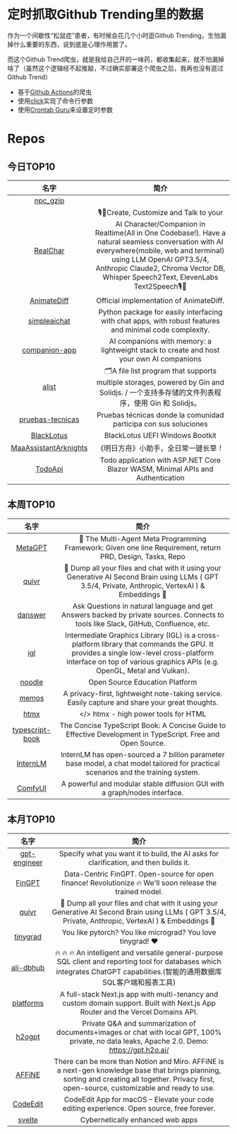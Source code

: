 # 定时抓取Github Trending里的数据

作为一个间歇性“松鼠症”患者，有时候会花几个小时逛Github Trending，生怕漏掉什么重要的东西，说到底是心理作用罢了。

而这个Github Trend爬虫，就是我给自己开的一味药，都收集起来，就不怕漏掉啥了（虽然这个逻辑经不起推敲，不过确实部署这个爬虫之后，我再也没有逛过Github Trend）

* 基于[Github Actions](https://docs.github.com/en/actions)的爬虫
* 使用[click](https://github.com/pallets/click)实现了命令行参数
* 使用[Crontab Guru](https://crontab.guru/)来设置定时参数

# Repos
## 今日TOP10 
<!-- START OF DAILY_TOP10_REPOS -->
| 名字 | 简介 |
| :----: | :----: |
| [npc_gzip](https://github.com/bazingagin/npc_gzip) |  |
| [RealChar](https://github.com/Shaunwei/RealChar) | 🎙️🤖Create, Customize and Talk to your AI Character/Companion in Realtime(All in One Codebase!). Have a natural seamless conversation with AI everywhere(mobile, web and terminal) using LLM OpenAI GPT3.5/4, Anthropic Claude2, Chroma Vector DB, Whisper Speech2Text, ElevenLabs Text2Speech🎙️🤖 |
| [AnimateDiff](https://github.com/guoyww/AnimateDiff) | Official implementation of AnimateDiff. |
| [simpleaichat](https://github.com/minimaxir/simpleaichat) | Python package for easily interfacing with chat apps, with robust features and minimal code complexity. |
| [companion-app](https://github.com/a16z-infra/companion-app) | AI companions with memory: a lightweight stack to create and host your own AI companions |
| [alist](https://github.com/alist-org/alist) | 🗂️A file list program that supports multiple storages, powered by Gin and Solidjs. / 一个支持多存储的文件列表程序，使用 Gin 和 Solidjs。 |
| [pruebas-tecnicas](https://github.com/midudev/pruebas-tecnicas) | Pruebas técnicas donde la comunidad participa con sus soluciones |
| [BlackLotus](https://github.com/ldpreload/BlackLotus) | BlackLotus UEFI Windows Bootkit |
| [MaaAssistantArknights](https://github.com/MaaAssistantArknights/MaaAssistantArknights) | 《明日方舟》小助手，全日常一键长草！| A one-click tool for the daily tasks of Arknights, supporting all clients. |
| [TodoApi](https://github.com/davidfowl/TodoApi) | Todo application with ASP.NET Core Blazor WASM, Minimal APIs and Authentication |
<!-- END OF DAILY_TOP10_REPOS -->

## 本周TOP10
<!-- START OF WEEKLY_TOP10_REPOS -->
| 名字 | 简介 |
| :----: | :----: |
| [MetaGPT](https://github.com/geekan/MetaGPT) | 🌟 The Multi-Agent Meta Programming Framework: Given one line Requirement, return PRD, Design, Tasks, Repo |
| [quivr](https://github.com/StanGirard/quivr) | 🧠 Dump all your files and chat with it using your Generative AI Second Brain using LLMs ( GPT 3.5/4, Private, Anthropic, VertexAI ) & Embeddings 🧠 |
| [danswer](https://github.com/danswer-ai/danswer) | Ask Questions in natural language and get Answers backed by private sources. Connects to tools like Slack, GitHub, Confluence, etc. |
| [igl](https://github.com/facebook/igl) | Intermediate Graphics Library (IGL) is a cross-platform library that commands the GPU. It provides a single low-level cross-platform interface on top of various graphics APIs (e.g. OpenGL, Metal and Vulkan). |
| [noodle](https://github.com/ixahmedxi/noodle) | Open Source Education Platform |
| [memos](https://github.com/usememos/memos) | A privacy-first, lightweight note-taking service. Easily capture and share your great thoughts. |
| [htmx](https://github.com/bigskysoftware/htmx) | </> htmx - high power tools for HTML |
| [typescript-book](https://github.com/gibbok/typescript-book) | The Concise TypeScript Book: A Concise Guide to Effective Development in TypeScript. Free and Open Source. |
| [InternLM](https://github.com/InternLM/InternLM) | InternLM has open-sourced a 7 billion parameter base model, a chat model tailored for practical scenarios and the training system. |
| [ComfyUI](https://github.com/comfyanonymous/ComfyUI) | A powerful and modular stable diffusion GUI with a graph/nodes interface. |
<!-- END OF WEEKLY_TOP10_REPOS -->

## 本月TOP10
<!-- START OF MONTHLY_TOP10_REPOS -->
| 名字 | 简介 |
| :----: | :----: |
| [gpt-engineer](https://github.com/AntonOsika/gpt-engineer) | Specify what you want it to build, the AI asks for clarification, and then builds it. |
| [FinGPT](https://github.com/AI4Finance-Foundation/FinGPT) | Data-Centric FinGPT. Open-source for open finance! Revolutionize 🔥 We'll soon release the trained model. |
| [quivr](https://github.com/StanGirard/quivr) | 🧠 Dump all your files and chat with it using your Generative AI Second Brain using LLMs ( GPT 3.5/4, Private, Anthropic, VertexAI ) & Embeddings 🧠 |
| [tinygrad](https://github.com/tinygrad/tinygrad) | You like pytorch? You like micrograd? You love tinygrad! ❤️ |
| [ali-dbhub](https://github.com/alibaba/ali-dbhub) | 🔥 🔥 🔥 An intelligent and versatile general-purpose SQL client and reporting tool for databases which integrates ChatGPT capabilities.(智能的通用数据库SQL客户端和报表工具) |
| [platforms](https://github.com/vercel/platforms) | A full-stack Next.js app with multi-tenancy and custom domain support. Built with Next.js App Router and the Vercel Domains API. |
| [h2ogpt](https://github.com/h2oai/h2ogpt) | Private Q&A and summarization of documents+images or chat with local GPT, 100% private, no data leaks, Apache 2.0. Demo: https://gpt.h2o.ai/ |
| [AFFiNE](https://github.com/toeverything/AFFiNE) | There can be more than Notion and Miro. AFFiNE is a next-gen knowledge base that brings planning, sorting and creating all together. Privacy first, open-source, customizable and ready to use. |
| [CodeEdit](https://github.com/CodeEditApp/CodeEdit) | CodeEdit App for macOS – Elevate your code editing experience. Open source, free forever. |
| [svelte](https://github.com/sveltejs/svelte) | Cybernetically enhanced web apps |
<!-- END OF MONTHLY_TOP10_REPOS -->
